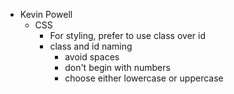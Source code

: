 - Kevin Powell
	- CSS
		- For styling, prefer to use class over id
		- class and id naming
			- avoid spaces
			- don't begin with numbers
			- choose either lowercase or uppercase